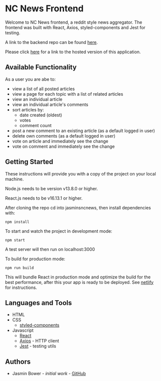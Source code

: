 # NC News Frontend

Welcome to NC News frontend, a reddit style news aggregator. The frontend was built with React, Axios, styled-components and Jest for testing.

A link to the backend repo can be found [here](https://github.com/JasminBower/Backend-News-App).

Please click [here](https://jbnews.netlify.app) for a link to the hosted version of this application.

## Available Functionality

As a user you are abe to:

- view a list of all posted articles
- view a page for each topic with a list of related articles
- view an individual article
- view an individual article's comments
- sort articles by:
  - date created (oldest)
  - votes
  - comment count
- post a new comment to an existing article (as a default logged in user)
- delete own comments (as a default logged in user)
- vote on article and immediately see the change
- vote on comment and immediately see the change

## Getting Started

These instructions will provide you with a copy of the project on your local machine.

Node.js needs to be version v13.8.0 or higher.

React.js needs to be v16.13.1 or higher.

After cloning the repo cd into jasminsncnews, then install dependencies with:

```
npm install
```

To start and watch the project in development mode:

```
npm start
```

A test server will then run on localhost:3000

To build for production mode:

```
npm run build
```

This will bundle React in production mode and optimize the build for the best performance, after this your app is ready to be deployed. See [netlify](https://www.netlify.com/blog/2016/09/29/a-step-by-step-guide-deploying-on-netlify/) for instructions.

## Languages and Tools

- HTML
- CSS
  - [styled-components](https://styled-components.com/)
- Javascript
  - [React](https://reactjs.org/)
  - [Axios](https://github.com/axios/axios) - HTTP client
  - [Jest](https://jestjs.io/) - testing utils

## Authors

- Jasmin Bower - _initial work_ - [GitHub](github.com/JasminBower)
